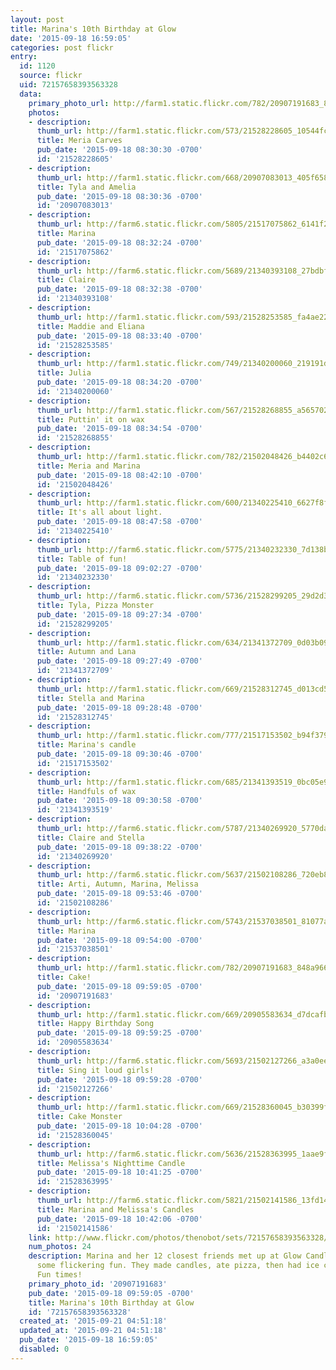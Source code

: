 ```yaml
---
layout: post
title: Marina's 10th Birthday at Glow
date: '2015-09-18 16:59:05'
categories: post flickr
entry:
  id: 1120
  source: flickr
  uid: 72157658393563328
  data:
    primary_photo_url: http://farm1.static.flickr.com/782/20907191683_848a966836_m.jpg
    photos:
    - description: 
      thumb_url: http://farm1.static.flickr.com/573/21528228605_10544fc1b3_s.jpg
      title: Meria Carves
      pub_date: '2015-09-18 08:30:30 -0700'
      id: '21528228605'
    - description: 
      thumb_url: http://farm1.static.flickr.com/668/20907083013_405f658726_s.jpg
      title: Tyla and Amelia
      pub_date: '2015-09-18 08:30:36 -0700'
      id: '20907083013'
    - description: 
      thumb_url: http://farm6.static.flickr.com/5805/21517075862_6141f229a1_s.jpg
      title: Marina
      pub_date: '2015-09-18 08:32:24 -0700'
      id: '21517075862'
    - description: 
      thumb_url: http://farm6.static.flickr.com/5689/21340393108_27bdbf8db2_s.jpg
      title: Claire
      pub_date: '2015-09-18 08:32:38 -0700'
      id: '21340393108'
    - description: 
      thumb_url: http://farm1.static.flickr.com/593/21528253585_fa4ae223f2_s.jpg
      title: Maddie and Eliana
      pub_date: '2015-09-18 08:33:40 -0700'
      id: '21528253585'
    - description: 
      thumb_url: http://farm1.static.flickr.com/749/21340200060_219191df61_s.jpg
      title: Julia
      pub_date: '2015-09-18 08:34:20 -0700'
      id: '21340200060'
    - description: 
      thumb_url: http://farm1.static.flickr.com/567/21528268855_a565702a7e_s.jpg
      title: Puttin' it on wax
      pub_date: '2015-09-18 08:34:54 -0700'
      id: '21528268855'
    - description: 
      thumb_url: http://farm1.static.flickr.com/782/21502048426_b4402c6837_s.jpg
      title: Meria and Marina
      pub_date: '2015-09-18 08:42:10 -0700'
      id: '21502048426'
    - description: 
      thumb_url: http://farm1.static.flickr.com/600/21340225410_6627f8f92e_s.jpg
      title: It's all about light.
      pub_date: '2015-09-18 08:47:58 -0700'
      id: '21340225410'
    - description: 
      thumb_url: http://farm6.static.flickr.com/5775/21340232330_7d138bddd3_s.jpg
      title: Table of fun!
      pub_date: '2015-09-18 09:02:27 -0700'
      id: '21340232330'
    - description: 
      thumb_url: http://farm6.static.flickr.com/5736/21528299205_29d2d3e2cb_s.jpg
      title: Tyla, Pizza Monster
      pub_date: '2015-09-18 09:27:34 -0700'
      id: '21528299205'
    - description: 
      thumb_url: http://farm1.static.flickr.com/634/21341372709_0d03b09e15_s.jpg
      title: Autumn and Lana
      pub_date: '2015-09-18 09:27:49 -0700'
      id: '21341372709'
    - description: 
      thumb_url: http://farm1.static.flickr.com/669/21528312745_d013cd5154_s.jpg
      title: Stella and Marina
      pub_date: '2015-09-18 09:28:48 -0700'
      id: '21528312745'
    - description: 
      thumb_url: http://farm1.static.flickr.com/777/21517153502_b94f379ec2_s.jpg
      title: Marina's candle
      pub_date: '2015-09-18 09:30:46 -0700'
      id: '21517153502'
    - description: 
      thumb_url: http://farm1.static.flickr.com/685/21341393519_0bc05e91a1_s.jpg
      title: Handfuls of wax
      pub_date: '2015-09-18 09:30:58 -0700'
      id: '21341393519'
    - description: 
      thumb_url: http://farm6.static.flickr.com/5787/21340269920_5770da013e_s.jpg
      title: Claire and Stella
      pub_date: '2015-09-18 09:38:22 -0700'
      id: '21340269920'
    - description: 
      thumb_url: http://farm6.static.flickr.com/5637/21502108286_720eb87340_s.jpg
      title: Arti, Autumn, Marina, Melissa
      pub_date: '2015-09-18 09:53:46 -0700'
      id: '21502108286'
    - description: 
      thumb_url: http://farm6.static.flickr.com/5743/21537038501_81077ae092_s.jpg
      title: Marina
      pub_date: '2015-09-18 09:54:00 -0700'
      id: '21537038501'
    - description: 
      thumb_url: http://farm1.static.flickr.com/782/20907191683_848a966836_s.jpg
      title: Cake!
      pub_date: '2015-09-18 09:59:05 -0700'
      id: '20907191683'
    - description: 
      thumb_url: http://farm1.static.flickr.com/669/20905583634_d7dcafbbf4_s.jpg
      title: Happy Birthday Song
      pub_date: '2015-09-18 09:59:25 -0700'
      id: '20905583634'
    - description: 
      thumb_url: http://farm6.static.flickr.com/5693/21502127266_a3a0eeb81b_s.jpg
      title: Sing it loud girls!
      pub_date: '2015-09-18 09:59:28 -0700'
      id: '21502127266'
    - description: 
      thumb_url: http://farm1.static.flickr.com/669/21528360045_b30399f1a3_s.jpg
      title: Cake Monster
      pub_date: '2015-09-18 10:04:28 -0700'
      id: '21528360045'
    - description: 
      thumb_url: http://farm6.static.flickr.com/5636/21528363995_1aae9f2fe9_s.jpg
      title: Melissa's Nighttime Candle
      pub_date: '2015-09-18 10:41:25 -0700'
      id: '21528363995'
    - description: 
      thumb_url: http://farm6.static.flickr.com/5821/21502141586_13fd14337d_s.jpg
      title: Marina and Melissa's Candles
      pub_date: '2015-09-18 10:42:06 -0700'
      id: '21502141586'
    link: http://www.flickr.com/photos/thenobot/sets/72157658393563328/
    num_photos: 24
    description: Marina and her 12 closest friends met up at Glow Candle Lounge for
      some flickering fun. They made candles, ate pizza, then had ice cream cake.
      Fun times!
    primary_photo_id: '20907191683'
    pub_date: '2015-09-18 09:59:05 -0700'
    title: Marina's 10th Birthday at Glow
    id: '72157658393563328'
  created_at: '2015-09-21 04:51:18'
  updated_at: '2015-09-21 04:51:18'
  pub_date: '2015-09-18 16:59:05'
  disabled: 0
---
```

